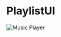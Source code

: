 # PlaylistUI

![Music Player](https://user-images.githubusercontent.com/96060471/214567009-09e37e6f-b6f1-4eb6-be64-eefd623ae808.png)
